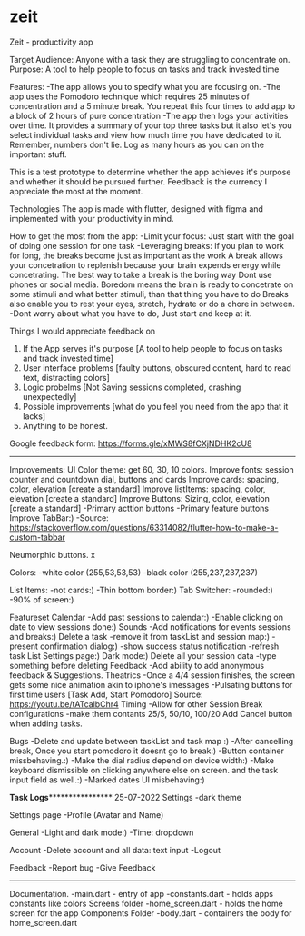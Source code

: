 # zeit

Zeit - productivity app

Target Audience: Anyone with a task they are struggling to concentrate on.
Purpose: A tool to help people to focus on tasks and track invested time

Features:
-The app allows you to specify what you are focusing on.
-The app uses the Pomodoro technique which requires 25 minutes of concentration and a 5 minute break.
You repeat this four times to add app to a block of 2 hours of pure concentration
-The app then logs your activities over time.
It provides a summary of your top three tasks but it also let's you select individual tasks and view how much time you have dedicated to it. Remember, numbers don't lie. Log as many hours as you can on the important stuff.

This is a test prototype to determine whether the app achieves it's purpose and whether it should be pursued further.
Feedback is the currency I appreciate the most at the moment.

Technologies
The app is made with flutter, designed with figma and implemented with your productivity in mind.


How to get the most from the app:
-Limit your focus: Just start with the goal of doing one session for one task
-Leveraging breaks: If you plan to work for long, the breaks become just as important as the work
A break allows your concetration to replenish because your brain expends energy while concetrating.
The best way to take a break is the boring way
Dont use phones or social media. Boredom means the brain is ready to concetrate on some stimuli and what better stimuli, than that thing you have to do
Breaks also enable you to rest your eyes, stretch, hydrate or do a chore in between.
-Dont worry about what you have to do, Just start and keep at it.


Things I would appreciate feedback on
1. If the App serves it's purpose [A tool to help people to focus on tasks and track invested time]
2. User interface problems [faulty buttons, obscured content, hard to read text, distracting colors]
3. Logic probelms [Not Saving sessions completed, crashing unexpectedly]
4. Possible improvements [what do you feel you need from the app that it lacks]
5. Anything to be honest.

Google feedback form: https://forms.gle/xMWS8fCXjNDHK2cU8

---

Improvements:
UI
Color theme: get 60, 30, 10 colors.
Improve fonts: session counter and countdown dial, buttons and cards
Improve cards: spacing, color, elevation [create a standard]
Improve listItems: spacing, color, elevation [create a standard]
Improve Buttons: Sizing, color, elevation [create a standard]
-Primary acttion buttons
-Primary feature buttons
Improve TabBar:)
    -Source: https://stackoverflow.com/questions/63314082/flutter-how-to-make-a-custom-tabbar

Neumorphic buttons. x

Colors:
    -white color (255,53,53,53)
    -black color (255,237,237,237)

List Items:
    -not cards:)
    -Thin bottom border:)
Tab Switcher:
    -rounded:)
    -90% of screen:)



Featureset
Calendar
-Add past sessions to calendar:)
-Enable clicking on date to view sessions done:)
Sounds
-Add notifications for events sessions and breaks:)
Delete a task
-remove it from taskList and session map:)
-present confirmation dialog:)
-show success status notification
-refresh task List
Settings page:)
Dark mode:)
Delete all your session data
-type something before deleting
Feedback
-Add ability to add anonymous feedback & Suggestions.
Theatrics
-Once a 4/4 session finishes, the screen gets some nice animation akin to iphone's imessages
-Pulsating buttons for first time users [Task Add, Start Pomodoro]
    Source: https://youtu.be/tATcalbChr4
Timing
-Allow for other Session Break configurations
    -make them contants 25/5,  50/10, 100/20
Add Cancel button when adding tasks.

Bugs
-Delete and update between taskList and task map :)
-After cancelling break, Once you start pomodoro it doesnt go to break:)
-Button container missbehaving.:)
-Make the dial radius depend on device width:)
-Make keyboard dismissible on clicking anywhere else on screen. and the task input field as well.:)
-Marked dates UI misbehaving:)

**************Task Logs******************************
25-07-2022
Settings
	-dark theme
    
Settings page
 -Profile (Avatar and Name)

  General
 -Light and dark mode:)
 -Time: dropdown

  Account
 -Delete account and all data: text input
 -Logout

  Feedback
 -Report bug
 -Give Feedback

---

Documentation.
-main.dart - entry of app
-constants.dart - holds apps constants like colors
Screens folder
-home_screen.dart - holds the home screen for the app
Components Folder
-body.dart - containers the body for home_screen.dart
